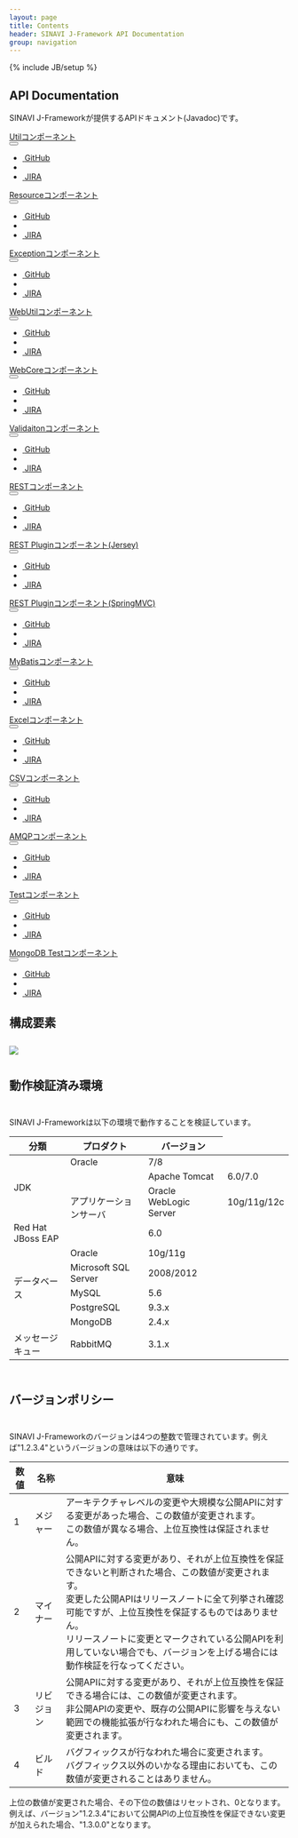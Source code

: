 ```yaml
---
layout: page
title: Contents
header: SINAVI J-Framework API Documentation
group: navigation
---
```

{% include JB/setup %}

<div class="page-header">
  <h2>API Documentation</h2>
</div>
<p>SINAVI J-Frameworkが提供するAPIドキュメント(Javadoc)です。</p>
<div class="row">
  <div class="col-md-3">
    <a href="{{ site.baseurl}}docs/projects/jfw-util-core/{{ site.jfw-util-core.version }}/api/index.html">Utilコンポーネント</a>
  </div>
  <div class="col-md-1">
    <div class="dropdown">
      <button class="btn btn-default btn-xs" type="button" data-toggle="dropdown" id="ddmCsv">
        <span class="fa fa-bars"></span>
      </button>
      <ul class="dropdown-menu" role="menu" aria-labelledby="ddmCsv">
        <li role="presentation"><a role="menuitem" tabindex="-1" href="{{ site.github_project_pages }}/util/jfw-util-core"><i class="fa fa-github">&nbsp;</i>GitHub</a></li>
        <li role="presentation" class="divider"></li>
        <li role="presentation"><a role="menuitem" tabindex="-1" href="{{ site.jira_pages }}/browse/SJ/component/10012"><i class="fa fa-bug">&nbsp;</i>JIRA</a></li>
      </ul>
    </div>
  </div>
  <div class="col-md-3">
    <a href="{{ site.baseurl}}docs/projects/jfw-resource-core/{{ site.jfw-resource-core.version }}/api/index.html">Resourceコンポーネント</a>
  </div>
  <div class="col-md-1">
    <div class="dropdown">
      <button class="btn btn-default btn-xs" type="button" data-toggle="dropdown" id="ddmCsv">
        <span class="fa fa-bars"></span>
      </button>
      <ul class="dropdown-menu" role="menu" aria-labelledby="ddmCsv">
        <li role="presentation"><a role="menuitem" tabindex="-1" href="{{ site.github_project_pages }}/util/jfw-resource-core"><i class="fa fa-github">&nbsp;</i>GitHub</a></li>
        <li role="presentation" class="divider"></li>
        <li role="presentation"><a role="menuitem" tabindex="-1" href="{{ site.jira_pages }}/browse/SJ/component/10007"><i class="fa fa-bug">&nbsp;</i>JIRA</a></li>
      </ul>
    </div>
  </div>
  <div class="col-md-3">
    <a href="{{ site.baseurl}}docs/projects/jfw-exception-core/{{ site.jfw-exception-core.version }}/api/index.html">Exceptionコンポーネント</a>
  </div>
  <div class="col-md-1">
    <div class="dropdown">
      <button class="btn btn-default btn-xs" type="button" data-toggle="dropdown" id="ddmCsv">
        <span class="fa fa-bars"></span>
      </button>
      <ul class="dropdown-menu" role="menu" aria-labelledby="ddmCsv">
        <li role="presentation"><a role="menuitem" tabindex="-1" href="{{ site.github_project_pages }}/util/jfw-exception-core"><i class="fa fa-github">&nbsp;</i>GitHub</a></li>
        <li role="presentation" class="divider"></li>
        <li role="presentation"><a role="menuitem" tabindex="-1" href="{{ site.jira_pages }}/browse/SJ/component/10004"><i class="fa fa-bug">&nbsp;</i>JIRA</a></li>
      </ul>
    </div>
  </div>
</div>
<div class="row">
  <div class="col-md-3">
    <a href="{{ site.baseurl}}docs/projects/jfw-web-util-core/{{ site.jfw-web-util-core.version }}/api/index.html">WebUtilコンポーネント</a>
  </div>
  <div class="col-md-1">
    <div class="dropdown">
      <button class="btn btn-default btn-xs" type="button" data-toggle="dropdown" id="ddmCsv">
        <span class="fa fa-bars"></span>
      </button>
      <ul class="dropdown-menu" role="menu" aria-labelledby="ddmCsv">
        <li role="presentation"><a role="menuitem" tabindex="-1" href="{{ site.github_project_pages }}/util/jfw-web-util-core"><i class="fa fa-github">&nbsp;</i>GitHub</a></li>
        <li role="presentation" class="divider"></li>
        <li role="presentation"><a role="menuitem" tabindex="-1" href="{{ site.jira_pages }}/browse/SJ/component/10014"><i class="fa fa-bug">&nbsp;</i>JIRA</a></li>
      </ul>
    </div>
  </div>
  <div class="col-md-3">
    <a href="{{ site.baseurl}}docs/projects/jfw-web-core/{{ site.jfw-web-core.version }}/api/index.html">WebCoreコンポーネント</a>
  </div>
  <div class="col-md-1">
    <div class="dropdown">
      <button class="btn btn-default btn-xs" type="button" data-toggle="dropdown" id="ddmWeb">
        <span class="fa fa-bars"></span>
      </button>
      <ul class="dropdown-menu" role="menu" aria-labelledby="ddmWeb">
        <li role="presentation"><a role="menuitem" tabindex="-1" href="{{ site.github_project_pages }}/web/jfw-web-core"><i class="fa fa-github">&nbsp;</i>GitHub</a></li>
        <li role="presentation" class="divider"></li>
        <li role="presentation"><a role="menuitem" tabindex="-1" href="{{ site.jira_pages }}/browse/SJ/component/10013"><i class="fa fa-bug">&nbsp;</i>JIRA</a></li>
      </ul>
    </div>
  </div>
  <div class="col-md-3">
    <a href="{{ site.baseurl}}docs/projects/jfw-validation-core/{{ site.jfw-validation-core.version }}/api/index.html">Validaitonコンポーネント</a>
  </div>
  <div class="col-md-1">
    <div class="dropdown">
      <button class="btn btn-default btn-xs" type="button" data-toggle="dropdown" id="ddmValidation">
        <span class="fa fa-bars"></span>
      </button>
      <ul class="dropdown-menu" role="menu" aria-labelledby="ddmValidation">
        <li role="presentation"><a role="menuitem" tabindex="-1" href="{{ site.github_project_pages }}/validation/jfw-validation-core"><i class="fa fa-github">&nbsp;</i>GitHub</a></li>
        <li role="presentation" class="divider"></li>
        <li role="presentation"><a role="menuitem" tabindex="-1" href="{{ site.jira_pages }}/browse/SJ/component/10001"><i class="fa fa-bug">&nbsp;</i>JIRA</a></li>
      </ul>
    </div>
  </div>
</div>
<div class="row">
  <div class="col-md-3">  
    <a href="{{ site.baseurl}}docs/projects/jfw-rest-core/{{ site.jfw-rest-core.version }}/api/index.html">RESTコンポーネント</a>
  </div>
  <div class="col-md-1">
    <div class="dropdown">
      <button class="btn btn-default btn-xs" type="button" data-toggle="dropdown" id="ddmRest">
        <span class="fa fa-bars"></span>
      </button>
      <ul class="dropdown-menu" role="menu" aria-labelledby="ddmRest">
        <li role="presentation"><a role="menuitem" tabindex="-1" href="{{ site.github_project_pages }}/restful-web-service/jfw-rest-core"><i class="fa fa-github">&nbsp;</i>GitHub</a></li>
        <li role="presentation" class="divider"></li>
        <li role="presentation"><a role="menuitem" tabindex="-1" href="{{ site.jira_pages }}/browse/SJ/component/10008"><i class="fa fa-bug">&nbsp;</i>JIRA</a></li>
      </ul>
    </div>
  </div>
  <div class="col-md-3">
    <a href="{{ site.baseurl}}docs/projects/jfw-rest-plugin-jersey/{{ site.jfw-rest-plugin-jersey.version }}/api/index.html">REST Pluginコンポーネント(Jersey)</a>
  </div>
  <div class="col-md-1">
    <div class="dropdown">
      <button class="btn btn-default btn-xs" type="button" data-toggle="dropdown" id="ddmRestJersey">
        <span class="fa fa-bars"></span>
      </button>
      <ul class="dropdown-menu" role="menu" aria-labelledby="ddmRestJersey">
        <li role="presentation"><a role="menuitem" tabindex="-1" href="{{ site.github_project_pages }}/restful-web-service/jfw-rest-plugin-jersey"><i class="fa fa-github">&nbsp;</i>GitHub</a></li>
        <li role="presentation" class="divider"></li>
        <li role="presentation"><a role="menuitem" tabindex="-1" href="{{ site.jira_pages }}/browse/SJ/component/10009"><i class="fa fa-bug">&nbsp;</i>JIRA</a></li>
      </ul>
    </div>
  </div>
  <div class="col-md-3">
    <a href="{{ site.baseurl}}docs/projects/jfw-rest-plugin-springmvc/{{ site.jfw-rest-plugin-springmvc.version }}/api/index.html">REST Pluginコンポーネント(SpringMVC)</a>
  </div>
  <div class="col-md-1">
    <div class="dropdown">
      <button class="btn btn-default btn-xs" type="button" data-toggle="dropdown" id="ddmRestSpringMvc">
        <span class="fa fa-bars"></span>
      </button>
      <ul class="dropdown-menu" role="menu" aria-labelledby="ddmRestSpringMvc">
        <li role="presentation"><a role="menuitem" tabindex="-1" href="{{ site.github_project_pages }}/restful-web-service/jfw-rest-plugin-springmvc"><i class="fa fa-github">&nbsp;</i>GitHub</a></li>
        <li role="presentation" class="divider"></li>
        <li role="presentation"><a role="menuitem" tabindex="-1" href="{{ site.jira_pages }}/browse/SJ/component/10010"><i class="fa fa-bug">&nbsp;</i>JIRA</a></li>
      </ul>
    </div>
  </div>
</div>
<div class="row">
  <div class="col-md-3">
    <a href="{{ site.baseurl}}docs/projects/jfw-mybatis-core/{{ site.jfw-mybatis-core.version }}/api/index.html">MyBatisコンポーネント</a>
  </div>
  <div class="col-md-1">
    <div class="dropdown">
      <button class="btn btn-default btn-xs" type="button" data-toggle="dropdown" id="ddmMybatis">
      <span class="fa fa-bars"></span>
      </button>
      <ul class="dropdown-menu" role="menu" aria-labelledby="ddmMybatis">
        <li role="presentation"><a role="menuitem" tabindex="-1" href="{{ site.github_project_pages }}/jdbc/jfw-mybatis-core"><i class="fa fa-github">&nbsp;</i>GitHub</a></li>
        <li role="presentation" class="divider"></li>
        <li role="presentation"><a role="menuitem" tabindex="-1" href="{{ site.jira_pages }}/browse/SJ/component/10006"><i class="fa fa-bug">&nbsp;</i>JIRA</a></li>
      </ul>
    </div>
  </div>
  <div class="col-md-3">
    <a href="{{ site.baseurl}}docs/projects/jfw-excel-core/{{ site.jfw-excel-core.version }}/api/index.html">Excelコンポーネント</a>
  </div>
  <div class="col-md-1">
    <div class="dropdown">
      <button class="btn btn-default btn-xs" type="button" data-toggle="dropdown" id="ddmExcel">
        <span class="fa fa-bars"></span>
      </button>
      <ul class="dropdown-menu" role="menu" aria-labelledby="ddmExcel">
        <li role="presentation"><a role="menuitem" tabindex="-1" href="{{ site.github_project_pages }}/excel/jfw-excel-core"><i class="fa fa-github">&nbsp;</i>GitHub</a></li>
        <li role="presentation" class="divider"></li>
        <li role="presentation"><a role="menuitem" tabindex="-1" href="{{ site.jira_pages }}/browse/SJ/component/10003"><i class="fa fa-bug">&nbsp;</i>JIRA</a></li>
      </ul>
    </div>
  </div>
  <div class="col-md-3">
    <a href="{{ site.baseurl}}docs/projects/jfw-csv-core/{{ site.jfw-csv-core.version }}/api/index.html">CSVコンポーネント</a>
  </div>
  <div class="col-md-1">
    <div class="dropdown">
      <button class="btn btn-default btn-xs" type="button" data-toggle="dropdown" id="ddmCsv">
        <span class="fa fa-bars"></span>
      </button>
      <ul class="dropdown-menu" role="menu" aria-labelledby="ddmCsv">
        <li role="presentation"><a role="menuitem" tabindex="-1" href="{{ site.github_project_pages }}/csv/jfw-csv-core"><i class="fa fa-github">&nbsp;</i>GitHub</a></li>
        <li role="presentation" class="divider"></li>
        <li role="presentation"><a role="menuitem" tabindex="-1" href="{{ site.jira_pages }}/browse/SJ/component/10002"><i class="fa fa-bug">&nbsp;</i>JIRA</a></li>
      </ul>
    </div>
  </div>
</div>
<div class="row">
  <div class="col-md-3">
    <a href="{{ site.baseurl}}docs/projects/jfw-amqp-core/{{ site.jfw-amqp-core.version }}/api/index.html">AMQPコンポーネント</a>
  </div>
  <div class="col-md-1">
    <div class="dropdown">
      <button class="btn btn-default btn-xs" type="button" data-toggle="dropdown" id="ddmAmqp">
        <span class="fa fa-bars"></span>
      </button>
      <ul class="dropdown-menu" role="menu" aria-labelledby="ddmAmqp">
        <li role="presentation"><a role="menuitem" tabindex="-1" href="{{ site.github_project_pages }}/async/jfw-amqp-core"><i class="fa fa-github">&nbsp;</i>GitHub</a></li>
        <li role="presentation" class="divider"></li>
        <li role="presentation"><a role="menuitem" tabindex="-1" href="{{ site.jira_pages }}/browse/SJ/component/10000"><i class="fa fa-bug">&nbsp;</i>JIRA</a></li>
      </ul>
    </div>
  </div>
  <div class="col-md-3">
    <a href="{{ site.baseurl}}docs/projects/jfw-test/{{ site.jfw-test.version }}/api/index.html">Testコンポーネント</a>
  </div>
  <div class="col-md-1">
    <div class="dropdown">
      <button class="btn btn-default btn-xs" type="button" data-toggle="dropdown" id="ddmTest">
        <span class="fa fa-bars"></span>
      </button>
      <ul class="dropdown-menu" role="menu" aria-labelledby="ddmTest">
        <li role="presentation"><a role="menuitem" tabindex="-1" href="{{ site.github_project_pages }}/test/jfw-test"><i class="fa fa-github">&nbsp;</i>GitHub</a></li>
        <li role="presentation" class="divider"></li>
        <li role="presentation"><a role="menuitem" tabindex="-1" href="{{ site.jira_pages }}/browse/SJ/component/10011"><i class="fa fa-bug">&nbsp;</i>JIRA</a></li>
      </ul>
    </div>
  </div>
  <div class="col-md-3">
    <a href="{{ site.baseurl}}docs/projects/jfw-data-mongodb-test/{{ site.jfw-data-mongo-test.version }}/api/index.html">MongoDB Testコンポーネント</a>
  </div>
  <div class="col-md-1">
    <div class="dropdown">
      <button class="btn btn-default btn-xs" type="button" data-toggle="dropdown" id="ddmTest">
        <span class="fa fa-bars"></span>
      </button>
      <ul class="dropdown-menu" role="menu" aria-labelledby="ddmTest">
        <li role="presentation"><a role="menuitem" tabindex="-1" href="{{ site.github_project_pages }}/test/jfw-data-mongodb-test"><i class="fa fa-github">&nbsp;</i>GitHub</a></li>
        <li role="presentation" class="divider"></li>
        <li role="presentation"><a role="menuitem" tabindex="-1" href="{{ site.jira_pages }}/browse/SJ/component/10005"><i class="fa fa-bug">&nbsp;</i>JIRA</a></li>
      </ul>
    </div>
  </div>
</div>

<div class="page-header">
  <h2>構成要素</h2>
</div>
<div class="container" style="padding:10px 0px">
  <image src="{{ site.baseurl}}images/components.png" class="img-responsive" />
</div>

<div class="page-header">
  <h2>動作検証済み環境</h2>
</div>
<div class="container" style="padding:10px 0px">
  <p>SINAVI J-Frameworkは以下の環境で動作することを検証しています。</p>
  <div class="table-responsive">
    <table class="table table-bordered table-hover">
      <thead>
        <th>分類</th>
        <th>プロダクト</th>
        <th>バージョン</th>
      </thead>
      <tbody>
        <tr>
          <td rowspan="3">JDK</td>
          <td>Oracle</td>
          <td>7/8</td>
        </tr>
        <tr>
          <td rowspan="3">アプリケーションサーバ</td>
          <td>Apache Tomcat</td>
          <td>6.0/7.0</td>
        </tr>
        <tr>
          <td>Oracle WebLogic Server</td>
          <td>10g/11g/12c</td>
        </tr>
        <tr>
          <td>Red Hat JBoss EAP</td>
          <td>6.0</td>
        </tr>
        <tr>
          <td rowspan="5">データベース</td>
          <td>Oracle</td>
          <td>10g/11g</td>
        </tr>
        <tr>
          <td>Microsoft SQL Server</td>
          <td>2008/2012</td>
        </tr>
        <tr>
          <td>MySQL</td>
          <td>5.6</td>
        </tr>
        <tr>
          <td>PostgreSQL</td>
          <td>9.3.x</td>
        </tr>
        <tr>
          <td>MongoDB</td>
          <td>2.4.x</td>
        </tr>
        <tr>
          <td>メッセージキュー</td>
          <td>RabbitMQ</td>
          <td>3.1.x</td>
        </tr>
      </tbody>
    </table>
  </div>
</div>


<div class="page-header">
  <h2>バージョンポリシー</h2>
</div>
<div class="container" style="padding:10px 0px">
  <p>SINAVI J-Frameworkのバージョンは4つの整数で管理されています。例えば"1.2.3.4"というバージョンの意味は以下の通りです。</p>
  <div class="table-responsive">
    <table class="table table-bordered table-hover">
      <thead>
        <th>数値</th>
        <th>名称</th>
        <th>意味</th>
      </thead>
      <tbody>
        <tr>
          <td>1</td>
          <td>メジャー</td>
          <td>
            アーキテクチャレベルの変更や大規模な公開APIに対する変更があった場合、この数値が変更されます。<br>
            この数値が異なる場合、上位互換性は保証されません。
          </td>
        </tr>
        <tr>
          <td>2</td>
          <td>マイナー</td>
          <td>
            公開APIに対する変更があり、それが上位互換性を保証できないと判断された場合、この数値が変更されます。<br>
            変更した公開APIはリリースノートに全て列挙され確認可能ですが、上位互換性を保証するものではありません。<br>
            リリースノートに変更とマークされている公開APIを利用していない場合でも、バージョンを上げる場合には動作検証を行なってください。
          </td>
        </tr>
        <tr>
          <td>3</td>
          <td>リビジョン</td>
          <td>
            公開APIに対する変更があり、それが上位互換性を保証できる場合には、この数値が変更されます。<br>
            非公開APIの変更や、既存の公開APIに影響を与えない範囲での機能拡張が行なわれた場合にも、この数値が変更されます。
          </td>
        </tr>
        <tr>
          <td>4</td>
          <td>ビルド</td>
          <td>
            バグフィックスが行なわれた場合に変更されます。<br>
            バグフィックス以外のいかなる理由においても、この数値が変更されることはありません。
          </td>
        </tr>
      </tbody>
    </table>
  </div>
  <p>上位の数値が変更された場合、その下位の数値はリセットされ、0となります。 例えば、バージョン"1.2.3.4"において公開APIの上位互換性を保証できない変更が加えられた場合、"1.3.0.0"となります。</p>
</div>
